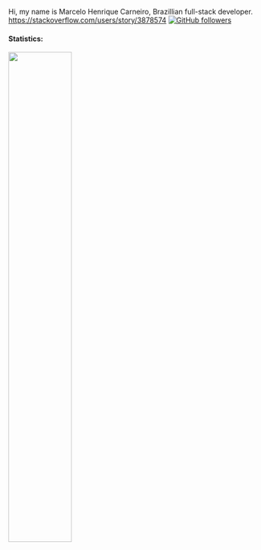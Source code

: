 Hi, my name is Marcelo Henrique Carneiro, Brazillian full-stack developer. 
https://stackoverflow.com/users/story/3878574
[![GitHub followers](https://img.shields.io/github/followers/sentoxaio.svg?style=social&label=Follow)](https://github.com/marceloch2)

#### Statistics: 
<img src="https://github-readme-stats.vercel.app/api?username=marceloch2&count_private=true&show_icons=true&theme=dark&hide=issues" width="50%" height="50%" />
